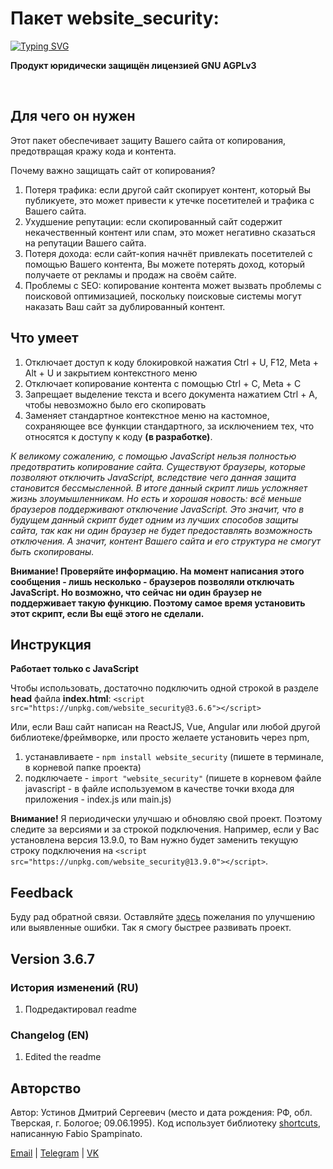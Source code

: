 # Пакет website_security: 
[![Typing SVG](https://readme-typing-svg.herokuapp.com?font=Fira+Code&pause=1000&color=000000&repeat=false&random=false&width=435&lines=%D0%BE%D0%B3%D1%80%D0%BE%D0%BC%D0%BD%D0%B0%D1%8F+%D0%BF%D0%BE%D0%BB%D1%8C%D0%B7%D0%B0+%D0%B2+%D0%BE%D0%B4%D0%BD%D0%BE%D0%B9+%D1%81%D1%82%D1%80%D0%BE%D0%BA%D0%B5)](https://git.io/typing-svg)

**Продукт юридически защищён лицензией GNU AGPLv3**

<br>

## Для чего он нужен

Этот пакет обеспечивает защиту Вашего сайта от копирования, предотвращая кражу кода и контента.

Почему важно защищать сайт от копирования?

1. Потеря трафика: если другой сайт скопирует контент, который Вы публикуете, это может привести к утечке посетителей и трафика с Вашего сайта.
2. Ухудшение репутации: если скопированный сайт содержит некачественный контент или спам, это может негативно сказаться на репутации Вашего сайта.
3. Потеря дохода: если сайт-копия начнёт привлекать посетителей с помощью Вашего контента, Вы можете потерять доход, который получаете от рекламы и продаж на своём сайте.
4. Проблемы с SEO: копирование контента может вызвать проблемы с поисковой оптимизацией, поскольку поисковые системы могут наказать Ваш сайт за дублированный контент.


## Что умеет

1. Отключает доступ к коду блокировкой нажатия Ctrl + U, F12, Meta + Alt + U и закрытием контекстного меню
2. Отключает копирование контента с помощью Ctrl + C, Meta + C 
3. Запрещает выделение текста и всего документа нажатием Ctrl + A, чтобы невозможно было его скопировать
4. Заменяет стандартное контекстное меню на кастомное, сохраняющее все функции стандартного, за исключением тех, что относятся к доступу к коду **(в разработке)**.

*К великому сожалению, с помощью JavaScript нельзя полностью предотвратить копирование сайта. Существуют браузеры, которые позволяют отключить JavaScript, вследствие чего данная защита становится бессмысленной. В итоге данный скрипт лишь усложняет жизнь злоумышленникам. Но есть и хорошая новость: всё меньше браузеров поддерживают отключение JavaScript. Это значит, что в будущем данный скрипт будет одним из лучших способов защиты сайта, так как ни один браузер не будет предоставлять возможность отключения. А значит, контент Вашего сайта и его структура не смогут быть скопированы.*

**Внимание! Проверяйте информацию. На момент написания этого сообщения - лишь несколько - браузеров позволяли отключать JavaScript. Но возможно, что сейчас ни один браузер не поддерживает такую функцию. Поэтому самое время установить этот скрипт, если Вы ещё этого не сделали.**


## Инструкция

**Работает только c JavaScript**

Чтобы использовать, достаточно подключить одной строкой в разделе **head** файла **index.html**:
`<script src="https://unpkg.com/website_security@3.6.6"></script>`

Или, если Ваш сайт написан на ReactJS, Vue, Angular или любой другой библиотеке/фреймворке, или просто желаете установить через npm,  
1. устанавливаете - `npm install website_security` (пишете в терминале, в корневой папке проекта) 
2. подключаете - `import "website_security"` (пишете в корневом файле javascript - в файле используемом в качестве точки входа для приложения - index.js или main.js)

**Внимание!** Я периодически улучшаю и обновляю свой проект. Поэтому следите за версиями и за строкой подключения. Например, если у Вас установлена версия 13.9.0, то Вам нужно будет заменить текущую строку подключения на `<script src="https://unpkg.com/website_security@13.9.0"></script>`.


## Feedback

Буду рад обратной связи. Оставляйте [здесь](https://github.com/mianger22/website_security/issues) пожелания по улучшению или выявленные ошибки. Так я смогу быстрее развивать проект.


## Version 3.6.7

### История изменений (RU)

1. Подредактировал readme

### Changelog (EN)

1. Edited the readme


## Авторство

Автор: Устинов Дмитрий Сергеевич (место и дата рождения: РФ, обл. Тверская, г. Бологое; 09.06.1995).
Код использует библиотеку [shortcuts](https://www.npmjs.com/package/shortcuts), написанную Fabio Spampinato. 


[Email](mailto:test666777888999@yandex.ru) | [Telegram](https://t.me/moyustimov) | [VK](https://vk.com/moyustimov)